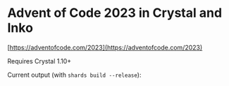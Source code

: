 # Advent of Code 2023 in Crystal and Inko

[https://adventofcode.com/2023](https://adventofcode.com/2023)

Requires Crystal 1.10+

Current output (with `shards build --release`):
